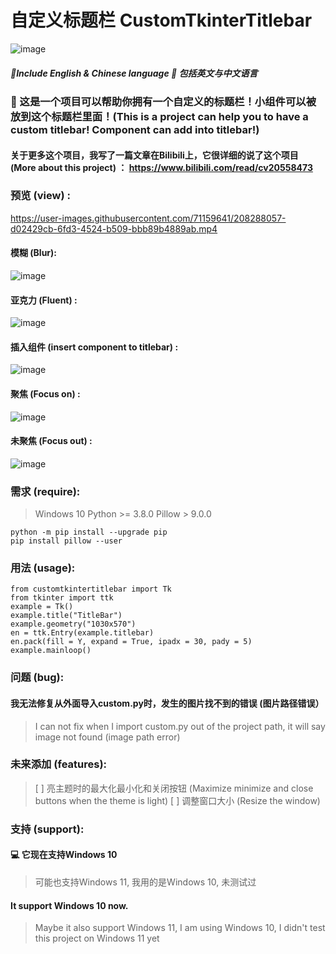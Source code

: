 # 自定义标题栏 CustomTkinterTitlebar
![image](https://user-images.githubusercontent.com/71159641/208231899-c25fa950-57f7-4a90-8095-cceadbf6d371.png)
##### 📖Include English & Chinese language 📜 包括英文与中文语言
### 📃 这是一个项目可以帮助你拥有一个自定义的标题栏！小组件可以被放到这个标题栏里面！(This is a project can help you to have a custom titlebar! Component can add into titlebar!)
#### 关于更多这个项目，我写了一篇文章在Bilibili上，它很详细的说了这个项目 (More about this project) ： https://www.bilibili.com/read/cv20558473

### 预览 (view) : 
https://user-images.githubusercontent.com/71159641/208288057-d02429cb-6fd3-4524-b509-bbb89b4889ab.mp4
#### 模糊 (Blur):
![image](https://user-images.githubusercontent.com/71159641/209063710-fa11556b-ca04-41db-a6d4-29b6ed3ce329.png)
#### 亚克力 (Fluent) :
![image](https://user-images.githubusercontent.com/71159641/208341143-b9d01ff0-c530-414c-be5d-38be9f55949b.png)
#### 插入组件 (insert component to titlebar) :
![image](https://user-images.githubusercontent.com/71159641/208231899-c25fa950-57f7-4a90-8095-cceadbf6d371.png)
#### 聚焦 (Focus on) :
![image](https://user-images.githubusercontent.com/71159641/208881100-3ab06ae8-f51c-459d-8d2b-8a90a6218078.png)
#### 未聚焦 (Focus out) :
![image](https://user-images.githubusercontent.com/71159641/208881104-8606a9fc-1a1e-432b-980d-16e7c7581acc.png)

### 需求 (require):
> Windows 10
> Python >= 3.8.0
> Pillow > 9.0.0 
```
python -m pip install --upgrade pip
pip install pillow --user
```

### 用法 (usage):
```
from customtkintertitlebar import Tk
from tkinter import ttk
example = Tk()
example.title("TitleBar")
example.geometry("1030x570")
en = ttk.Entry(example.titlebar)
en.pack(fill = Y, expand = True, ipadx = 30, pady = 5)
example.mainloop()
```

### 问题 (bug):
#### 我无法修复从外面导入custom.py时，发生的图片找不到的错误 (图片路径错误）
> I can not fix when I import custom.py out of the project path, it will say image not found (image path error)

### 未来添加 (features):
> [ ] 亮主题时的最大化最小化和关闭按钮 (Maximize minimize and close buttons when the theme is light)
> [ ] 调整窗口大小 (Resize the window)

### 支持 (support):
#### 💻 它现在支持Windows 10 
> 可能也支持Windows 11, 我用的是Windows 10, 未测试过
#### It support Windows 10 now. 
> Maybe it also support Windows 11, I am using Windows 10, I didn't test this project on Windows 11 yet

